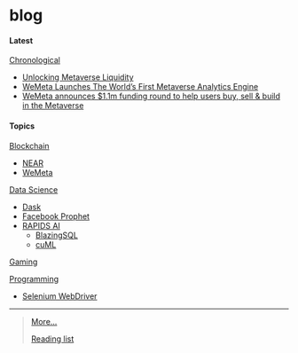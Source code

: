 # blog

#### **Latest**

[Chronological](docs/chronological)
- [Unlocking Metaverse Liquidity](https://medium.com/dropout-analytics/unlocking-metaverse-liquidity-4f6768b31290?sk=47ba7126e325a96b7b855b65492ede2c)
- [WeMeta Launches The World’s First Metaverse Analytics Engine](https://medium.com/wemeta/wemeta-launches-the-first-metaverse-analytics-engine-1979a674dafa?source=friends_link&sk=a0965290ce04f66bb03edede4845db63)
- [WeMeta announces $1.1m funding round to help users buy, sell & build in the Metaverse](https://medium.com/wemeta/wemeta-announces-1-1m-funding-round-to-help-users-buy-sell-build-in-the-metaverse-f0103b12281?source=friends_link&sk=5bf47080530794761b27d5c081dea7dc)

#### **Topics**

[Blockchain](docs/blockchain)
- [NEAR](docs/blockchain/near)
- [WeMeta](docs/blockchain/wemeta)

[Data Science](docs/data_science)
- [Dask](docs/ds/dask)
- [Facebook Prophet](docs/ds/prophet)
- [RAPIDS AI](docs/ds/rapids)
  - [BlazingSQL](docs/ds/rapids_ai/blazingsql)
  - [cuML](docs/ds/rapids_ai/cuml)

[Gaming](docs/gaming)

[Programming](docs/programming)
- [Selenium WebDriver](docs/pr/selenium)

-----
> [More...](docs/more) 
> 
> [Reading list](docs/reading_list)
